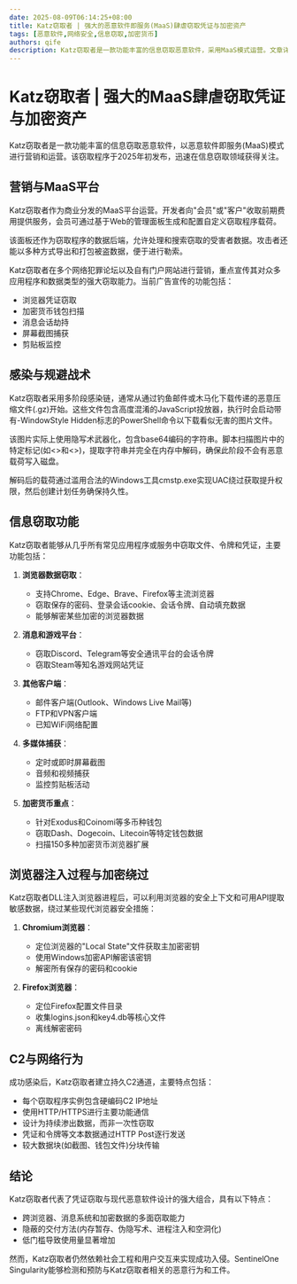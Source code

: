 ```yaml
---
date: 2025-08-09T06:14:25+08:00
title: Katz窃取者 | 强大的恶意软件即服务(MaaS)肆虐窃取凭证与加密资产
tags: [恶意软件,网络安全,信息窃取,加密货币]
authors: qife
description: Katz窃取者是一款功能丰富的信息窃取恶意软件，采用MaaS模式运营。文章详细分析了其技术架构、感染链、数据窃取机制、加密绕过技术以及C2通信行为，揭示了这款新型恶意软件的完整运作流程。
---
```


# Katz窃取者 | 强大的MaaS肆虐窃取凭证与加密资产

Katz窃取者是一款功能丰富的信息窃取恶意软件，以恶意软件即服务(MaaS)模式进行营销和运营。该窃取程序于2025年初发布，迅速在信息窃取领域获得关注。

## 营销与MaaS平台

Katz窃取者作为商业分发的MaaS平台运营。开发者向"会员"或"客户"收取前期费用提供服务，会员可通过基于Web的管理面板生成和配置自定义窃取程序载荷。

该面板还作为窃取程序的数据后端，允许处理和搜索窃取的受害者数据。攻击者还能以多种方式导出和打包被盗数据，便于进行勒索。

Katz窃取者在多个网络犯罪论坛以及自有门户网站进行营销，重点宣传其对众多应用程序和数据类型的强大窃取能力。当前广告宣传的功能包括：

- 浏览器凭证窃取
- 加密货币钱包扫描
- 消息会话劫持
- 屏幕截图捕获
- 剪贴板监控

## 感染与规避战术

Katz窃取者采用多阶段感染链，通常从通过钓鱼邮件或木马化下载传递的恶意压缩文件(.gz)开始。这些文件包含高度混淆的JavaScript投放器，执行时会启动带有-WindowStyle Hidden标志的PowerShell命令以下载看似无害的图片文件。

该图片实际上使用隐写术武器化，包含base64编码的字符串。脚本扫描图片中的特定标记(如<<INICIO>>和<<FIM>>)，提取字符串并完全在内存中解码，确保此阶段不会有恶意载荷写入磁盘。

解码后的载荷通过滥用合法的Windows工具cmstp.exe实现UAC绕过获取提升权限，然后创建计划任务确保持久性。

## 信息窃取功能

Katz窃取者能够从几乎所有常见应用程序或服务中窃取文件、令牌和凭证，主要功能包括：

1. **浏览器数据窃取**：
   - 支持Chrome、Edge、Brave、Firefox等主流浏览器
   - 窃取保存的密码、登录会话cookie、会话令牌、自动填充数据
   - 能够解密某些加密的浏览器数据

2. **消息和游戏平台**：
   - 窃取Discord、Telegram等安全通讯平台的会话令牌
   - 窃取Steam等知名游戏网站凭证

3. **其他客户端**：
   - 邮件客户端(Outlook、Windows Live Mail等)
   - FTP和VPN客户端
   - 已知WiFi网络配置

4. **多媒体捕获**：
   - 定时或即时屏幕截图
   - 音频和视频捕获
   - 监控剪贴板活动

5. **加密货币重点**：
   - 针对Exodus和Coinomi等多币种钱包
   - 窃取Dash、Dogecoin、Litecoin等特定钱包数据
   - 扫描150多种加密货币浏览器扩展

## 浏览器注入过程与加密绕过

Katz窃取者DLL注入浏览器进程后，可以利用浏览器的安全上下文和可用API提取敏感数据，绕过某些现代浏览器安全措施：

1. **Chromium浏览器**：
   - 定位浏览器的"Local State"文件获取主加密密钥
   - 使用Windows加密API解密该密钥
   - 解密所有保存的密码和cookie

2. **Firefox浏览器**：
   - 定位Firefox配置文件目录
   - 收集logins.json和key4.db等核心文件
   - 离线解密密码

## C2与网络行为

成功感染后，Katz窃取者建立持久C2通道，主要特点包括：

- 每个窃取程序实例包含硬编码C2 IP地址
- 使用HTTP/HTTPS进行主要功能通信
- 设计为持续渗出数据，而非一次性窃取
- 凭证和令牌等文本数据通过HTTP Post逐行发送
- 较大数据块(如截图、钱包文件)分块传输

## 结论

Katz窃取者代表了凭证窃取与现代恶意软件设计的强大组合，具有以下特点：

- 跨浏览器、消息系统和加密数据的多面窃取能力
- 隐蔽的交付方法(内存暂存、伪隐写术、进程注入和空洞化)
- 低门槛导致使用量显著增加

然而，Katz窃取者仍然依赖社会工程和用户交互来实现成功入侵。SentinelOne Singularity能够检测和预防与Katz窃取者相关的恶意行为和工件。